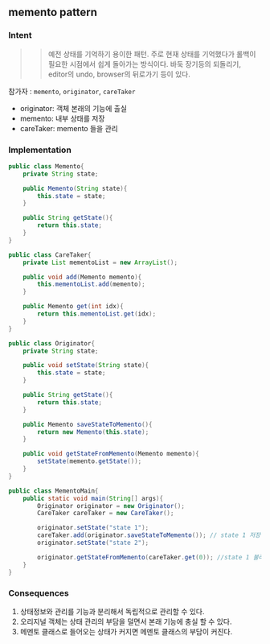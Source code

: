 ## memento pattern

### Intent <br>
>> 예전 상태를 기억하기 용이한 패턴. 주로 현재 상태를 기억했다가 롤백이 필요한 시점에서 쉽게 돌아가는 방식이다.
>> 바둑 장기등의 되돌리기, editor의 undo, browser의 뒤로가기 등이 있다.

참가자 : ``memento``, ``originator``, ``careTaker``
- originator: 객체 본래의 기능에 출실
- memento: 내부 상태를 저장
- careTaker: memento 들을 관리



### Implementation <br>
```java
public class Memento{
	private String state;

	public Memento(String state){
		this.state = state;
	}

	public String getState(){
		return this.state;
	}
}

public class CareTaker{
	private List mementoList = new ArrayList();

	public void add(Memento memento){
		this.mementoList.add(memento);
	}

	public Memento get(int idx){
		return this.mementoList.get(idx);
	}
}

public class Originator{
	private String state;

	public void setState(String state){
		this.state = state;
	}

	public String getState(){
		return this.state;
	}

	public Memento saveStateToMemento(){
		return new Memento(this.state);
	}

	public void getStateFromMemento(Memento memento){
		setState(memento.getState());
	}
}

public class MementoMain{
	public static void main(String[] args){
		Originator originator = new Originator();
		CareTaker careTaker = new CareTaker();

		originator.setState("state 1");
		careTaker.add(originator.saveStateToMemento()); // state 1 저장
		originator.setState("state 2");

		originator.getStateFromMemento(careTaker.get(0)); //state 1 불러오기
	}
}
```


### Consequences <br>
1. 상태정보와 관리를 기능과 분리해서 독립적으로 관리할 수 있다.
2. 오리지널 객체는 상태 관리의 부담을 덜면서 본래 기능에 충실 할 수 있다.
3. 메멘토 클래스로 들어오는 상태가 커지면 메멘토 클래스의 부담이 커진다.